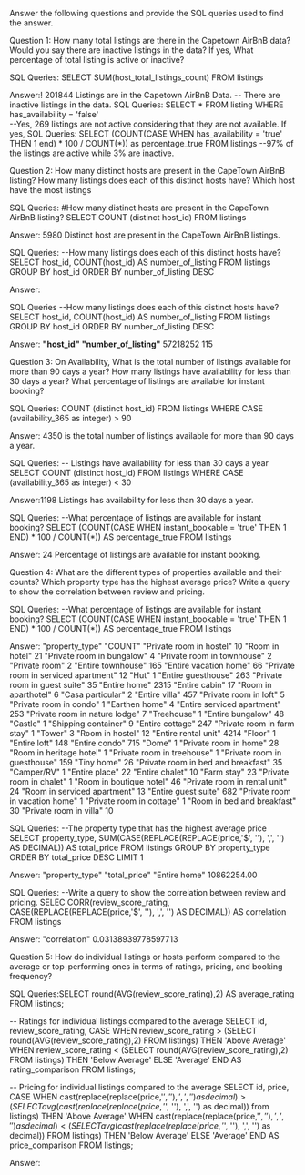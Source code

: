 Answer the following questions and provide the SQL queries used to find the answer.

Question 1: How many total listings are there in the Capetown AirBnB data? Would you say there are inactive listings in the data? If yes, What percentage of total listing is active or inactive?

SQL Queries: SELECT SUM(host_total_listings_count)
FROM listings

Answer:! 201844 Listings are in the Capetown AirBnB Data.
-- There are inactive listings in the data.
SQL Queries: SELECT *
FROM listing
WHERE has_availability = 'false'      
--Yes, 269 listings are not active considering that they are not available.
If yes,
SQL Queries: SELECT (COUNT(CASE WHEN has_availability = 'true' THEN 1 end) * 100 / COUNT(*)) as percentage_true
FROM listings
--97%  of the listings are active while 3% are inactive.


Question 2: How many distinct hosts are present in the CapeTown AirBnB listing? How many listings does each of this distinct hosts have? Which host have the most listings

SQL Queries:
#How many distinct hosts are present in the CapeTown AirBnB listing? 
SELECT COUNT (distinct host_id)
FROM listings

Answer: 5980 Distinct host are present in the CapeTown AirBnB listings.

SQL Queries:
--How many listings does each of this distinct hosts have? 
SELECT host_id, COUNT(host_id) AS number_of_listing
FROM listings
GROUP BY host_id
ORDER BY number_of_listing DESC

Answer:

SQL Queries
--How many listings does each of this distinct hosts have? 
SELECT host_id, COUNT(host_id) AS number_of_listing
FROM listings
GROUP BY host_id
ORDER BY number_of_listing DESC

Answer:
**"host_id"**	    **"number_of_listing"**
57218252	          115


Question 3: On Availability, What is the total number of listings available for more than 90 days a year? How many listings have availability for less than 30 days a year? What percentage of listings are available for instant booking?

SQL Queries: COUNT (distinct host_id)
FROM listings
WHERE CASE (availability_365 as integer) > 90

Answer: 4350 is the total number of listings available for more than 90 days a year.

SQL Queries: -- Listings have availability for less than 30 days a year 
SELECT COUNT (distinct host_id)
FROM listings
WHERE CASE (availability_365 as integer) < 30

Answer:1198 Listings has availability for less than 30 days a year.

SQL Queries: --What percentage of listings are available for instant booking?
SELECT (COUNT(CASE WHEN instant_bookable = 'true' THEN 1 END) * 100 / COUNT(*)) AS percentage_true
FROM listings

Answer: 24 Percentage of listings are available for instant booking.


Question 4: What are the different types of properties available and their counts? Which property type has the highest average price? Write a query to show the correlation between review and pricing.

SQL Queries: --What percentage of listings are available for instant booking?
SELECT (COUNT(CASE WHEN instant_bookable = 'true' THEN 1 END) * 100 / COUNT(*)) AS percentage_true
FROM listings

Answer: "property_type"	      "COUNT"
"Private room in hostel"	      10
"Room in hotel"	                21
"Private room in bungalow"	    4
"Private room in townhouse"     2
"Private room"	                2
"Entire townhouse"	            165
"Entire vacation home"	        66
"Private room in serviced apartment"	12
"Hut"	1
"Entire guesthouse"	263
"Private room in guest suite"	35
"Entire home"	2315
"Entire cabin"	17
"Room in aparthotel"	6
"Casa particular"	2
"Entire villa"	457
"Private room in loft"	5
"Private room in condo"	1
"Earthen home"	4
"Entire serviced apartment"	253
"Private room in nature lodge"	7
"Treehouse"	1
"Entire bungalow"	48
"Castle"	1
"Shipping container"	9
"Entire cottage"	247
"Private room in farm stay"	1
"Tower"	3
"Room in hostel"	12
"Entire rental unit"	4214
"Floor"	1
"Entire loft"	148
"Entire condo"	715
"Dome"	1
"Private room in home"	28
"Room in heritage hotel"	1
"Private room in treehouse"	1
"Private room in guesthouse"	159
"Tiny home"	26
"Private room in bed and breakfast"	35
"Camper/RV"	1
"Entire place"	22
"Entire chalet"	10
"Farm stay"	23
"Private room in chalet"	1
"Room in boutique hotel"	46
"Private room in rental unit"	24
"Room in serviced apartment"	13
"Entire guest suite"	682
"Private room in vacation home"	1
"Private room in cottage"	1
"Room in bed and breakfast"	30
"Private room in villa"	10

SQL Queries:
--The property type that has the highest average price
SELECT property_type, SUM(CASE(REPLACE(REPLACE(price,'$', ''), ',', '') AS DECIMAL)) AS total_price
FROM listings
GROUP BY property_type
ORDER BY total_price DESC
LIMIT 1

Answer: 
"property_type"	  "total_price"
"Entire home"    	10862254.00

SQL Queries: --Write a query to show the correlation between review and pricing.
SELEC CORR(review_score_rating, CASE(REPLACE(REPLACE(price,'$', ''), ',', '') AS DECIMAL)) AS correlation
FROM listings

Answer: "correlation"
0.03138939778597713


Question 5: How do individual listings or hosts perform compared to the average or top-performing ones in terms of ratings, pricing, and booking frequency?

SQL Queries:SELECT round(AVG(review_score_rating),2) AS average_rating
FROM listings;

-- Ratings for individual listings compared to the average
SELECT id, review_score_rating,
    CASE
        WHEN review_score_rating > (SELECT round(AVG(review_score_rating),2) FROM listings) THEN 'Above Average'
        WHEN review_score_rating < (SELECT round(AVG(review_score_rating),2) FROM listings) THEN 'Below Average'
        ELSE 'Average'
    END AS rating_comparison
FROM listings;





-- Pricing for individual listings compared to the average
SELECT id, price,
    CASE
        WHEN cast(replace(replace(price,'$', ''), ',', '') as decimal) > (SELECT avg(cast(replace(replace(price,'$', ''), ',', '') as decimal)) from listings) THEN 'Above Average'
        WHEN cast(replace(replace(price,'$', ''), ',', '') as decimal) < (SELECT avg(cast(replace(replace(price,'$', ''), ',', '') as decimal)) FROM listings) THEN 'Below Average'
        ELSE 'Average'
    END AS price_comparison
FROM listings;




Answer:


